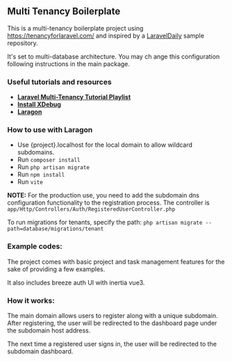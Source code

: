 ## Multi Tenancy Boilerplate

This is a multi-tenancy boilerplate project using https://tenancyforlaravel.com/ and inspired by a [LaravelDaily](https://github.com/LaravelDaily/Laravel-Multi-Tenancy-Multi-DB-Demo) sample repository.

It's set to multi-database architecture. You may ch ange this configuration following instructions in the main package.

### Useful tutorials and resources
- **[Laravel Multi-Tenancy Tutorial Playlist](https://www.youtube.com/playlist?list=PLoT0Ngy3KoLLomJDbNhIrQRT3n0UHVxqQ)**
- **[Install XDebug](https://xdebug.org/wizard)**
- **[Laragon](https://laragon.org/)** 

### How to use with Laragon
* Use {project}.localhost for the local domain to allow wildcard subdomains.
* Run `composer install`
* Run `php artisan migrate`
* Run `npm install`
* Run `vite`

**NOTE:** For the production use, you need to add the subdomain dns configuration functionality to the registration process.
The controller is `app/Http/Controllers/Auth/RegisteredUserController.php`

To run migrations for tenants, specify the path:
`php artisan migrate --path=database/migrations/tenant`

### Example codes:
The project comes with basic project and task management features for the sake of providing a few examples.

It also includes breeze auth UI with inertia vue3.

### How it works:
The main domain allows users to register along with a unique subdomain. After registering, the user will be redirected to the dashboard page under the subdomain host address.

The next time a registered user signs in, the user will be redirected to the subdomain dashboard.
